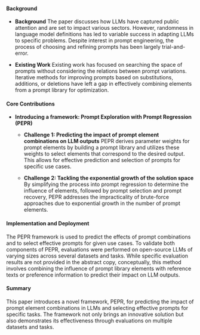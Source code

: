 #### Background
- **Background**
The paper discusses how LLMs have captured public attention and are set to impact various sectors. However, randomness in language model definitions has led to variable success in adapting LLMs to specific problems. Despite interest in prompt engineering, the process of choosing and refining prompts has been largely trial-and-error.
  
- **Existing Work**
Existing work has focused on searching the space of prompts without considering the relations between prompt variations. Iterative methods for improving prompts based on substitutions, additions, or deletions have left a gap in effectively combining elements from a prompt library for optimization.

#### Core Contributions
  - **Introducing a framework: Prompt Exploration with Prompt Regression (PEPR)**
    - **Challenge 1: Predicting the impact of prompt element combinations on LLM outputs**
      PEPR derives parameter weights for prompt elements by building a prompt library and utilizes these weights to select elements that correspond to the desired output. This allows for effective prediction and selection of prompts for specific use cases.
      
    - **Challenge 2: Tackling the exponential growth of the solution space**
      By simplifying the process into prompt regression to determine the influence of elements, followed by prompt selection and prompt recovery, PEPR addresses the impracticality of brute-force approaches due to exponential growth in the number of prompt elements.
  
#### Implementation and Deployment
The PEPR framework is used to predict the effects of prompt combinations and to select effective prompts for given use cases. To validate both components of PEPR, evaluations were performed on open-source LLMs of varying sizes across several datasets and tasks. While specific evaluation results are not provided in the abstract copy, conceptually, this method involves combining the influence of prompt library elements with reference texts or preference information to predict their impact on LLM outputs.

#### Summary
This paper introduces a novel framework, PEPR, for predicting the impact of prompt element combinations in LLMs and selecting effective prompts for specific tasks. The framework not only brings an innovative solution but also demonstrates its effectiveness through evaluations on multiple datasets and tasks.